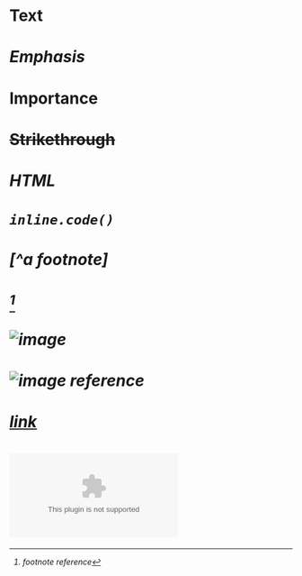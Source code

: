 # Text

# *Emphasis*

# **Importance**

# ~~Strikethrough~~

# <i>HTML<i>

# `inline.code()`

# [^a footnote]

# [^1]

# ![image](image.png)

# ![image reference][image]

# [link](example.com)

# ![link reference][link]

[^1]: footnote reference

[image]: image.png

[link]: example.com
